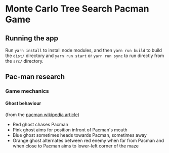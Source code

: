 # Monte Carlo Tree Search Pacman Game

## Running the app
Run `yarn install` to install node modules, and then `yarn run build` to build the `dist/` directory and `yarn run start` or `yarn run sync` to run directly from the `src/` directory.

## Pac-man research
### Game mechanics
#### Ghost behaviour
(from the [pacman wikipedia article](https://en.wikipedia.org/wiki/Pac-Man#Enemies))
* Red ghost chases Pacman
* Pink ghost aims for position infront of Pacman's mouth
* Blue ghost sometimes heads towards Pacman, sometimes away
* Orange ghost alternates between red enemy when far from Pacman and when close to Pacman aims to lower-left corner of the maze
